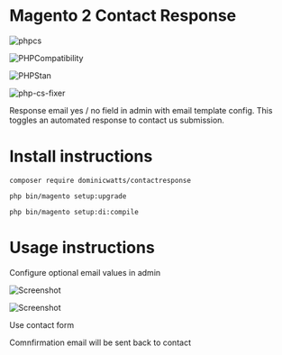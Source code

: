# Magento 2 Contact Response

![phpcs](https://github.com/DominicWatts/ContactResponse/workflows/phpcs/badge.svg)

![PHPCompatibility](https://github.com/DominicWatts/ContactResponse/workflows/PHPCompatibility/badge.svg)

![PHPStan](https://github.com/DominicWatts/ContactResponse/workflows/PHPStan/badge.svg)

![php-cs-fixer](https://github.com/DominicWatts/ContactResponse/workflows/php-cs-fixer/badge.svg)

Response email yes / no field in admin with email template config. This toggles an automated response to contact us submission.

# Install instructions #

`composer require dominicwatts/contactresponse`

`php bin/magento setup:upgrade`

`php bin/magento setup:di:compile`

# Usage instructions #

Configure optional email values in admin

![Screenshot](https://i.snipboard.io/Mjf01x.jpg)

![Screenshot](https://i.snipboard.io/R0WKGQ.jpg)

Use contact form

Comnfirmation email will be sent back to contact
